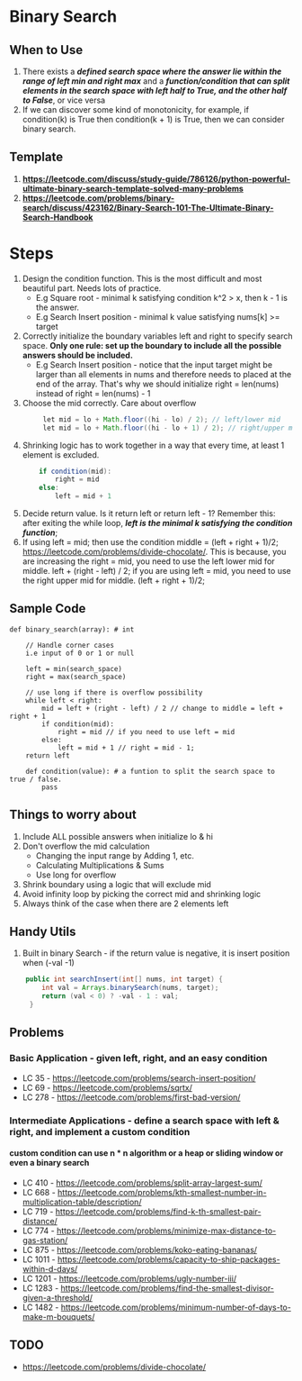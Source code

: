 # Binary Search

## When to Use
1. There exists a ***defined search space where the answer lie within the range of left min and right max*** and a ***function/condition that can split elements in the search space with left half to True, and the other half to False***, or vice versa
2. If we can discover some kind of monotonicity, for example, if condition(k) is True then condition(k + 1) is True, then we can consider binary search.

## Template 
1. **https://leetcode.com/discuss/study-guide/786126/python-powerful-ultimate-binary-search-template-solved-many-problems**
2. **https://leetcode.com/problems/binary-search/discuss/423162/Binary-Search-101-The-Ultimate-Binary-Search-Handbook**

# Steps

1. Design the condition function. This is the most difficult and most beautiful part. Needs lots of practice.
   -  E.g Square root - minimal k satisfying condition k^2 > x, then k - 1 is the answer.
   -  E.g Search Insert position - minimal k value satisfying nums[k] >= target
2. Correctly initialize the boundary variables left and right to specify search space. **Only one rule: set up the boundary to include all the possible answers should be included.**
   -   E.g Search Insert position - notice that the input target might be larger than all elements in nums and therefore needs to placed at the end of the array. That's why we should initialize right = len(nums) instead of right = len(nums) - 1
3. Choose the mid correctly. Care about overflow
   ```java
        let mid = lo + Math.floor((hi - lo) / 2); // left/lower mid
        let mid = lo + Math.floor((hi - lo + 1) / 2); // right/upper mid
   ```
4.  Shrinking logic has to work together in a way that every time, at least 1 element is excluded.
    ```java
        if condition(mid):
            right = mid
        else:
            left = mid + 1
    ```
3. Decide return value. Is it return left or return left - 1? Remember this: after exiting the while loop, ***left is the minimal k satisfying the condition function***;
4. If using left = mid; then use the condition middle = (left + right + 1)/2; https://leetcode.com/problems/divide-chocolate/. 
   This is because, you are increasing the right = mid, you need to use the left lower mid for middle. left + (right - left) / 2;
   if you are using left = mid, you need to use the right upper mid for middle.  (left + right + 1)/2;

## Sample Code
```
def binary_search(array): # int
    
    // Handle corner cases 
    i.e input of 0 or 1 or null
    
    left = min(search_space)
    right = max(search_space)
    
    // use long if there is overflow possibility
    while left < right:
        mid = left + (right - left) / 2 // change to middle = left + right + 1
        if condition(mid):
            right = mid // if you need to use left = mid
        else:
            left = mid + 1 // right = mid - 1;
    return left
    
    def condition(value): # a funtion to split the search space to true / false.
        pass
```

## Things to worry about
1. Include ALL possible answers when initialize lo & hi
2. Don't overflow the mid calculation
   - Changing the input range by Adding 1, etc.
   - Calculating Multiplications & Sums
   - Use long for overflow
3. Shrink boundary using a logic that will exclude mid
4. Avoid infinity loop by picking the correct mid and shrinking logic
5. Always think of the case when there are 2 elements left


## Handy Utils

1. Built in binary Search - if the return value is negative, it is insert position when (-val -1)
```java
    public int searchInsert(int[] nums, int target) {
        int val = Arrays.binarySearch(nums, target);
        return (val < 0) ? -val - 1 : val;
     }
```

## Problems
### Basic Application - given left, right, and an easy condition
- LC 35 - https://leetcode.com/problems/search-insert-position/
- LC 69 - https://leetcode.com/problems/sqrtx/
- LC 278 - https://leetcode.com/problems/first-bad-version/

### Intermediate Applications - define a search space with left & right, and implement a custom condition
#### custom condition can use n * n algorithm or a heap or sliding window or even a binary search
- LC 410 - https://leetcode.com/problems/split-array-largest-sum/
- LC 668 - https://leetcode.com/problems/kth-smallest-number-in-multiplication-table/description/
- LC 719 - https://leetcode.com/problems/find-k-th-smallest-pair-distance/
- LC 774 - https://leetcode.com/problems/minimize-max-distance-to-gas-station/  
- LC 875 - https://leetcode.com/problems/koko-eating-bananas/
- LC 1011 - https://leetcode.com/problems/capacity-to-ship-packages-within-d-days/
- LC 1201 - https://leetcode.com/problems/ugly-number-iii/
- LC 1283 - https://leetcode.com/problems/find-the-smallest-divisor-given-a-threshold/
- LC 1482 - https://leetcode.com/problems/minimum-number-of-days-to-make-m-bouquets/

## TODO
- https://leetcode.com/problems/divide-chocolate/
